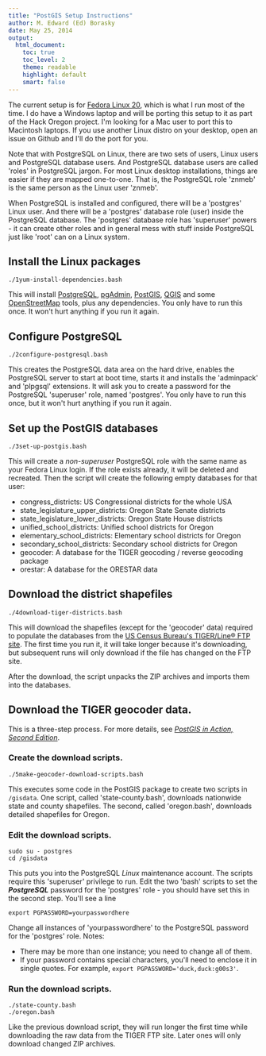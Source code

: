 ```yaml
---
title: "PostGIS Setup Instructions"
author: M. Edward (Ed) Borasky
date: May 25, 2014
output: 
  html_document:
    toc: true
    toc_level: 2
    theme: readable
    highlight: default
    smart: false
---
```


The current setup is for [Fedora Linux 20](https://fedoraproject.org/), which is what I run most of the time. I do have a Windows laptop and will be porting this setup to it as part of the Hack Oregon project. I'm looking for a Mac user to port this to Macintosh laptops. If you use another Linux distro on your desktop, open an issue on Github and I'll do the port for you.

Note that with PostgreSQL on Linux, there are two sets of users, Linux users and PostgreSQL database users. And PostgreSQL database users are called 'roles' in PostgreSQL jargon. For most Linux desktop installations, things are easier if they are mapped one-to-one. That is, the PostgreSQL role 'znmeb' is the same person as the Linux user 'znmeb'.

When PostgreSQL is installed and configured, there will be a 'postgres' Linux user. And there will be a 'postgres' database role (user) inside the PostgreSQL database. The 'postgres' database role has 'superuser' powers - it can create other roles and in general mess with stuff inside PostgreSQL just like 'root' can on a Linux system.

## Install the Linux packages

```
./1yum-install-dependencies.bash
```

This will install [PostgreSQL](http://www.postgresql.org/), [pgAdmin](http://www.pgadmin.org/index.php), [PostGIS](http://postgis.net/), [QGIS](http://www.qgis.org/en/site/) and some [OpenStreetMap](www.openstreetmap.org/) tools, plus any dependencies. You only have to run this once. It won't hurt anything if you run it again.

## Configure PostgreSQL

```
./2configure-postgresql.bash
```

This creates the PostgreSQL data area on the hard drive, enables the PostgreSQL server to start at boot time, starts it and installs the 'adminpack' and 'plpgsql' extensions. It will ask you to create a password for the PostgreSQL 'superuser' role, named 'postgres'. You only have to run this once, but it won't hurt anything if you run it again.

## Set up the PostGIS databases

```
./3set-up-postgis.bash
```

This will create a _non-superuser_ PostgreSQL role with the same name as your Fedora Linux login. If the role exists already, it will be deleted and recreated. Then the script will create the following empty databases for that user:

* congress_districts: US Congressional districts for the whole USA
* state_legislature_upper_districts: Oregon State Senate districts
* state_legislature_lower_districts: Oregon State House districts
* unified_school_districts: Unified school districts for Oregon
* elementary_school_districts: Elementary school districts for Oregon
* secondary_school_districts: Secondary school districts for Oregon
* geocoder: A database for the TIGER geocoding / reverse geocoding package
* orestar: A database for the ORESTAR data

## Download the district shapefiles

```
./4download-tiger-districts.bash
```

This will download the shapefiles (except for the 'geocoder' data) required to populate the databases from the [US Census Bureau's TIGER/Line® FTP site](http://www.census.gov/geo/maps-data/data/tiger-line.html). The first time you run it, it will take longer because it's downloading, but subsequent runs will only download if the file has changed on the FTP site.

After the download, the script unpacks the ZIP archives and imports them into the databases.

## Download the TIGER geocoder data.

This is a three-step process. For more details, see [_PostGIS in Action, Second Edition_](http://www.manning.com/obe2/).

### Create the download scripts.

```
./5make-geocoder-download-scripts.bash
```

This executes some code in the PostGIS package to create two scripts in `/gisdata`. One script, called 'state-county.bash', downloads nationwide state and county shapefiles. The second, called 'oregon.bash', downloads detailed shapefiles for Oregon.

### Edit the download scripts.

```
sudo su - postgres
cd /gisdata
```

This puts you into the PostgreSQL _Linux_ maintenance account. The scripts require this 'superuser' privilege to run. Edit the two 'bash' scripts to set the ***PostgreSQL*** password for the 'postgres' role - you should have set this in the second step. You'll see a line

```
export PGPASSWORD=yourpasswordhere
```

Change all instances of 'yourpasswordhere' to the PostgreSQL password for the 'postgres' role. Notes:
	
* There may be more than one instance; you need to change all of them.
* If your password contains special characters, you'll need to enclose it in single quotes. For example, `export PGPASSWORD='duck,duck:g00s3'`.

### Run the download scripts.

```
./state-county.bash
./oregon.bash
```

Like the previous download script, they will run longer the first time while downloading the raw data from the TIGER FTP site. Later ones will only download changed ZIP archives.
